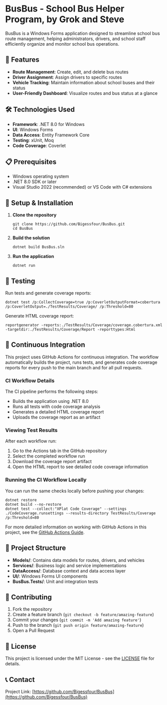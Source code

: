 # BusBus - School Bus Helper Program, by Grok and Steve

BusBus is a Windows Forms application designed to streamline school bus route management, helping administrators, drivers, and school staff efficiently organize and monitor school bus operations.

## 🚀 Features

- **Route Management**: Create, edit, and delete bus routes
- **Driver Assignment**: Assign drivers to specific routes
- **Vehicle Tracking**: Maintain information about school buses and their status
- **User-Friendly Dashboard**: Visualize routes and bus status at a glance

## 🛠️ Technologies Used

- **Framework**: .NET 8.0 for Windows
- **UI**: Windows Forms
- **Data Access**: Entity Framework Core
- **Testing**: xUnit, Moq
- **Code Coverage**: Coverlet

## 📋 Prerequisites

- Windows operating system
- .NET 8.0 SDK or later
- Visual Studio 2022 (recommended) or VS Code with C# extensions

## 🔧 Setup & Installation

1. **Clone the repository**
   ```
   git clone https://github.com/Bigessfour/BusBus.git
   cd BusBus
   ```

2. **Build the solution**
   ```
   dotnet build BusBus.sln
   ```

3. **Run the application**
   ```
   dotnet run
   ```

## 🧪 Testing

Run tests and generate coverage reports:

```
dotnet test /p:CollectCoverage=true /p:CoverletOutputFormat=cobertura /p:CoverletOutput=./TestResults/Coverage/ /p:Threshold=80
```

Generate HTML coverage report:

```
reportgenerator -reports:./TestResults/Coverage/coverage.cobertura.xml -targetdir:./TestResults/Coverage/Report -reporttypes:Html
```

## 🔄 Continuous Integration

This project uses GitHub Actions for continuous integration. The workflow automatically builds the project, runs tests, and generates code coverage reports for every push to the main branch and for all pull requests.

### CI Workflow Details

The CI pipeline performs the following steps:
- Builds the application using .NET 8.0
- Runs all tests with code coverage analysis
- Generates a detailed HTML coverage report
- Uploads the coverage report as an artifact

### Viewing Test Results

After each workflow run:
1. Go to the Actions tab in the GitHub repository
2. Select the completed workflow run
3. Download the coverage report artifact
4. Open the HTML report to see detailed code coverage information

### Running the CI Workflow Locally

You can run the same checks locally before pushing your changes:

```
dotnet restore
dotnet build --no-restore
dotnet test --collect:"XPlat Code Coverage" --settings ./CodeCoverage.runsettings --results-directory TestResults/Coverage /p:Threshold=80
```

For more detailed information on working with GitHub Actions in this project, see the [GitHub Actions Guide](docs/github-actions-guide.md).

## 📁 Project Structure

- **Models/**: Contains data models for routes, drivers, and vehicles
- **Services/**: Business logic and service implementations
- **DataAccess/**: Database context and data access layer
- **UI/**: Windows Forms UI components
- **BusBus.Tests/**: Unit and integration tests

## 👥 Contributing

1. Fork the repository
2. Create a feature branch (`git checkout -b feature/amazing-feature`)
3. Commit your changes (`git commit -m 'Add amazing feature'`)
4. Push to the branch (`git push origin feature/amazing-feature`)
5. Open a Pull Request

## 📄 License

This project is licensed under the MIT License - see the [LICENSE](LICENSE) file for details.

## 📞 Contact

Project Link: [https://github.com/Bigessfour/BusBus](https://github.com/Bigessfour/BusBus)
